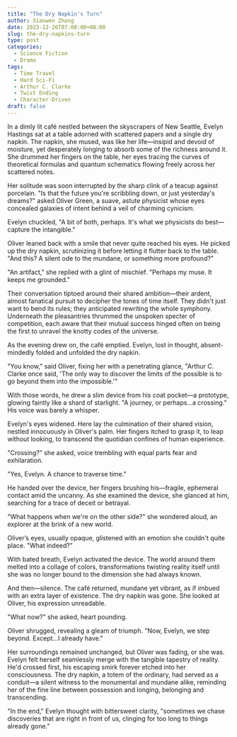 ```yaml
---
title: "The Dry Napkin's Turn"
author: Xiaowen Zhang
date: 2023-12-26T07:00:00+08:00
slug: the-dry-napkins-turn
type: post
categories:
  - Science Fiction
  - Drama
tags:
  - Time Travel
  - Hard Sci-Fi
  - Arthur C. Clarke
  - Twist Ending
  - Character-Driven
draft: false
---
```


In a dimly lit café nestled between the skyscrapers of New Seattle, Evelyn Hastings sat at a table adorned with scattered papers and a single dry napkin. The napkin, she mused, was like her life—insipid and devoid of moisture, yet desperately longing to absorb some of the richness around it. She drummed her fingers on the table, her eyes tracing the curves of theoretical formulas and quantum schematics flowing freely across her scattered notes. 

Her solitude was soon interrupted by the sharp clink of a teacup against porcelain. "Is that the future you're scribbling down, or just yesterday's dreams?" asked Oliver Green, a suave, astute physicist whose eyes concealed galaxies of intent behind a veil of charming cynicism.

Evelyn chuckled, "A bit of both, perhaps. It's what we physicists do best—capture the intangible."

Oliver leaned back with a smile that never quite reached his eyes. He picked up the dry napkin, scrutinizing it before letting it flutter back to the table. "And this? A silent ode to the mundane, or something more profound?"

"An artifact," she replied with a glint of mischief. "Perhaps my muse. It keeps me grounded."

Their conversation tiptoed around their shared ambition—their ardent, almost fanatical pursuit to decipher the tones of time itself. They didn't just want to bend its rules; they anticipated rewriting the whole symphony. Underneath the pleasantries thrummed the unspoken specter of competition, each aware that their mutual success hinged often on being the first to unravel the knotty codes of the universe.

As the evening drew on, the café emptied. Evelyn, lost in thought, absent-mindedly folded and unfolded the dry napkin.

"You know," said Oliver, fixing her with a penetrating glance, "Arthur C. Clarke once said, 'The only way to discover the limits of the possible is to go beyond them into the impossible.'"

With those words, he drew a slim device from his coat pocket—a prototype, glowing faintly like a shard of starlight. "A journey, or perhaps...a crossing." His voice was barely a whisper.

Evelyn's eyes widened. Here lay the culmination of their shared vision, nestled innocuously in Oliver's palm. Her fingers itched to grasp it, to leap without looking, to transcend the quotidian confines of human experience.

"Crossing?" she asked, voice trembling with equal parts fear and exhilaration.

"Yes, Evelyn. A chance to traverse time."

He handed over the device, her fingers brushing his—fragile, ephemeral contact amid the uncanny. As she examined the device, she glanced at him, searching for a trace of deceit or betrayal.

"What happens when we're on the other side?" she wondered aloud, an explorer at the brink of a new world.

Oliver’s eyes, usually opaque, glistened with an emotion she couldn't quite place. "What indeed?"

With bated breath, Evelyn activated the device. The world around them melted into a collage of colors, transformations twisting reality itself until she was no longer bound to the dimension she had always known. 

And then—silence. The café returned, mundane yet vibrant, as if imbued with an extra layer of existence. The dry napkin was gone. She looked at Oliver, his expression unreadable. 

"What now?" she asked, heart pounding.

Oliver shrugged, revealing a gleam of triumph. "Now, Evelyn, we step beyond. Except...I already have."

Her surroundings remained unchanged, but Oliver was fading, or she was. Evelyn felt herself seamlessly merge with the tangible tapestry of reality. He'd crossed first, his escaping smirk forever etched into her consciousness. The dry napkin, a totem of the ordinary, had served as a conduit—a silent witness to the monumental and mundane alike, reminding her of the fine line between possession and longing, belonging and transcending.

"In the end," Evelyn thought with bittersweet clarity, "sometimes we chase discoveries that are right in front of us, clinging for too long to things already gone."